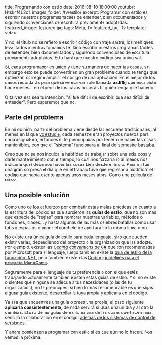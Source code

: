 title: Programando con estilo
date: 2016-08-10 18:00:00
youtube: Htsknf4L2o4
images_folder: /tv/estilo/
excerpt: Programar con estilo es escribir nuestros programas fáciles de entender, bien documentados y siguiendo convenciones de escritura previamente adoptadas.
featured_image: featured.jpg
tags: Meta, Tv
featured_tag: Tv
template: video

Y no, el título no se refiero a escribir código con traje sastre, los meñiques levantados mientras tomamos té. Sino escribir nuestros programas fáciles de entender, bien documentados y siguiendo convenciones de escritura previamente adoptadas. Esto hará que nuestro código sea universal.  

Sí, cada programador es único y tiene su manera de hacer las cosas, sin embargo esto se puede convertir en un gran problema cuando se tenga que optimizar, corregir o ampliar el código de una aplicación. En el mejor de los casos recordarás para qué sirve esa variable llamada **asdflkj** que escribiste hace meses… en el peor de los casos no serás tu quién tenga que hacerlo.

O tal vez esa sea tu intención: "si fue dificil de escribir, que sea difícil de entender". Pero esperemos que no.  

## Parte del problema
  
En mi opinión, parte del problema viene desde las escuelas tradicionales, al menos en la que <a href="http://blog.fferegrino.org/no-me-siento-ingeniero/" target="_blank">yo estudié</a>, cada semestre eran proyectos nuevos para cada asignatura, entonces ni te preocupabas por tener que hacer las cosas mantenibles, con que el "sistema" funcionara al final del semestre bastaba.  

Creo que no se nos inculca la habilidad de trabajar sobre una sola cosa y darle mantenimiento con el tiempo, lo cual nos forzaría (o al menos nos indicaría que) debemos hacer las cosas bien desde el inicio. Para mi fue una gran sorpresa el día que en el trabajo tuve que regresar a modificar el código que había escrito apenas unos meses atrás. Como una película de terror.  

## Una posible solución  

Como uno de los esfuerzos por combatir estas malas prácticas en cuanto a la escritura del código es que surgieron las **guías de estilo**, que no son mas que especie de "reglas" para nombrar nuestras variables, métodos o funciones, clases… y hasta algunas de las más celebres batallas como usar tabs o espacios o poner el corchete de apertura en la misma línea o no.  
 
No existe una única guía de estilo para cada lenguaje, sino que pueden existir varias, dependiendo del proyecto o la organización que las adopte. Por ejemplo, existen las <a href="https://msdn.microsoft.com/en-us/library/ff926074.aspx" target="_blank">*Coding conventions* de C#</a> que son recomendadas por Microsoft para el lenguaje, luego también existe la  <a href="https://github.com/dotnet/corefx/blob/master/Documentation/coding-guidelines/coding-style.md" target="_blank">guía de estilo de la fundación .NET</a>, pero también existen las <a href="https://github.com/MonoGame/MonoGame/wiki/Coding-Guidelines" target="_blank">Coding guidelines para el proyecto MonoGame</a>.  

Seguramente para el lenguaje de tu preferencia o con el que estés trabajando actualmente también existen estas guías de estilo. Y si no existe o sientes que ninguna se adecua a tus necesidades (o las de tu organización), no te preocupes: si bien lo más recomendable es que sigas alguna guía existente, desarrollar la tuya propia y aplicarla en el código. 

Ya sea que encuentres una guía o crees una propia, el paso siguiente **aplicarla consistentemente**, de nada servirá si usas una un día y al otro la cambias. El uso de las guías de estilo es una de las cosas que hacen más sencilla la colaboración en el código, <a href="../control-versiones" target="_blank">además de los sistemas de control de versiones</a>. 

Y ahora comienzen a programar con estilo si es que aún no lo hacen. Nos vemos la próxima.